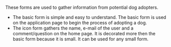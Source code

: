 These forms are used to gather information from potential dog adopters.

- The basic form is simple and easy to understand. The basic form is used on the application page to begin the process of adopting a dog.
- The icon form gathers the name, e-mail of the user and a comment/question on the home page. It is decorated more then the basic form because it is small. It can be used for any small form.

